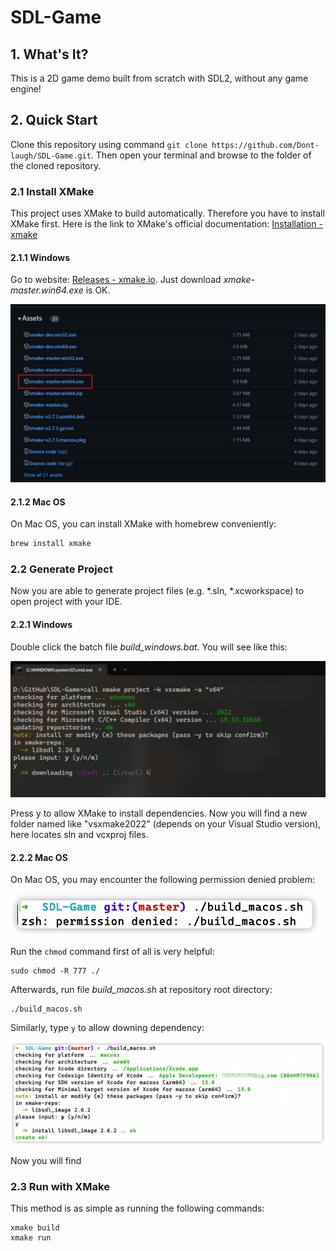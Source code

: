 # SDL-Game

## 1. What's It?

This is a 2D game demo built from scratch with SDL2, without any game engine!



## 2. Quick Start

Clone this repository using command `git clone https://github.com/Dont-laugh/SDL-Game.git`. Then open your terminal and browse to the folder of the cloned repository.

### 2.1 Install XMake

This project uses XMake to build automatically. Therefore you have to install XMake first. Here is the link to XMake's official documentation: [Installation - xmake](https://xmake.io/#/guide/installation)

#### 2.1.1 Windows

Go to website: [Releases - xmake.io](https://github.com/xmake-io/xmake/releases). Just download _xmake-master.win64.exe_ is OK.

![win-download](image/Windows-download.png)

#### 2.1.2 Mac OS

On Mac OS, you can install XMake with homebrew conveniently:

```sh
brew install xmake
```

### 2.2 Generate Project

Now you are able to generate project files (e.g. *.sln, *.xcworkspace) to open project with your IDE.

#### 2.2.1 Windows

Double click the batch file _build_windows.bat_. You will see like this:

![win-build](image/Windows-build.png)

Press y to allow XMake to install dependencies. Now you will find a new folder named like "vsxmake2022" (depends on your Visual Studio version), here locates sln and vcxproj files.

#### 2.2.2 Mac OS

On Mac OS, you may encounter the following permission denied problem:

<img src="image/Mac-permission.png" alt="mac-perssion" style="zoom:55%;" />

Run the `chmod` command first of all is very helpful:

```shell
sudo chmod -R 777 ./
```

Afterwards, run file _build_macos.sh_ at repository root directory:

```shell
./build_macos.sh
```

Similarly, type `y` to allow downing dependency:

![img.png](image/Mac-build.png)

Now you will find 

### 2.3 Run with XMake

This method is as simple as running the following commands:

```shell
xmake build
xmake run
```

